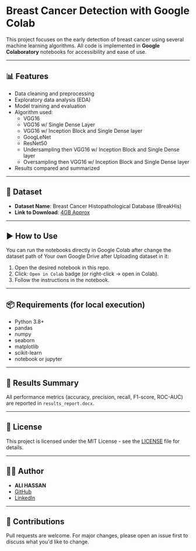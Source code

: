 # Breast Cancer Detection with Google Colab

This project focuses on the early detection of breast cancer using several machine learning algorithms. All code is implemented in **Google Colaboratory** notebooks for accessibility and ease of use.

---


## 📊 Features

- Data cleaning and preprocessing
- Exploratory data analysis (EDA)
- Model training and evaluation
- Algorithm used:
  - VGG16
  - VGG16 w/ Single Dense Layer
  - VGG16 w/ Inception Block and Single Dense layer
  - GoogLeNet
  - ResNet50
  - Undersampling then VGG16 w/ Inception Block and Single Dense layer
  - Oversampling then VGG16 w/ Inception Block and Single Dense layer
- Results compared and summarized

---

## 📂 Dataset

- **Dataset Name**: Breast Cancer Histopathological Database (BreakHis)  
- **Link to Download**: [4GB Approx](http://www.inf.ufpr.br/vri/databases/BreaKHis_v1.tar.gz)

---

## ▶️ How to Use

You can run the notebooks directly in Google Colab after change the dataset path of Your own Google Drive after Uploading dataset in it:

1. Open the desired notebook in this repo.
2. Click: `Open in Colab` badge (or right-click → open in Colab).
3. Follow the instructions in the notebook.

---

## 📦 Requirements (for local execution)

- Python 3.8+
- pandas
- numpy
- seaborn
- matplotlib
- scikit-learn
- notebook or jupyter

---

## 📑 Results Summary

All performance metrics (accuracy, precision, recall, F1-score, ROC-AUC) are reported in `results_report.docx`.

---

## 📜 License

This project is licensed under the MIT License - see the [LICENSE](LICENSE) file for details.

---

## 🙋‍♂️ Author

- **ALI HASSAN**
- [GitHub](https://github.com/ielihasan)
- [LinkedIn](https://linkedin.com/in/ielihasan)

---

## 🙌 Contributions

Pull requests are welcome. For major changes, please open an issue first to discuss what you'd like to change.
